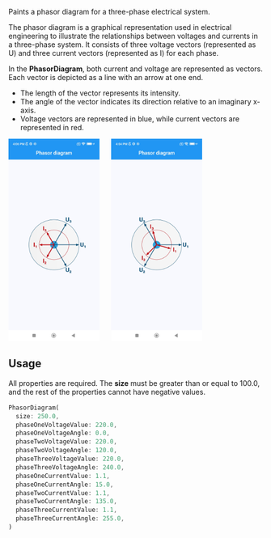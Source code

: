Paints a phasor diagram for a three-phase electrical system.

The phasor diagram is a graphical representation used in electrical engineering to illustrate the 
relationships between voltages and currents in a three-phase system. It consists of three voltage 
vectors (represented as U) and three current vectors (represented as I) for each phase.

In the **PhasorDiagram**, both current and voltage are represented as vectors. Each vector is 
depicted as a line with an arrow at one end.

* The length of the vector represents its intensity.
* The angle of the vector indicates its direction relative to an imaginary x-axis.
* Voltage vectors are represented in blue, while current vectors are represented in red.

<p>
  <img src="https://github.com/Arsenije95/phasor_diagram/blob/5ff5697dad4c6968a245d9a59c98cc070c248eb1/assets/example_2.jpg"
    alt="Phasor diagram, image of the first example." height="400"/>
  &nbsp;&nbsp;&nbsp;&nbsp;
  <img src="https://github.com/Arsenije95/phasor_diagram/blob/5ff5697dad4c6968a245d9a59c98cc070c248eb1/assets/example_1.jpg"
   alt="Phasor diagram, image of the second example." height="400"/>
</p>

## Usage

All properties are required. The **size** must be greater than or equal to 100.0, and the rest of the 
properties cannot have negative values.

```dart
PhasorDiagram(
  size: 250.0,
  phaseOneVoltageValue: 220.0,
  phaseOneVoltageAngle: 0.0,
  phaseTwoVoltageValue: 220.0,
  phaseTwoVoltageAngle: 120.0,
  phaseThreeVoltageValue: 220.0,
  phaseThreeVoltageAngle: 240.0,
  phaseOneCurrentValue: 1.1,
  phaseOneCurrentAngle: 15.0,
  phaseTwoCurrentValue: 1.1,
  phaseTwoCurrentAngle: 135.0,
  phaseThreeCurrentValue: 1.1,
  phaseThreeCurrentAngle: 255.0,
)
```
